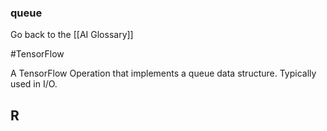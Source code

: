 ### queue

Go back to the [[AI Glossary]]

#TensorFlow

A TensorFlow Operation that implements a queue data structure. Typically used in I/O.

## R

